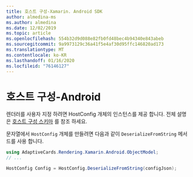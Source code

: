 ```yaml
---
title: 호스트 구성-Xamarin. Android SDK
author: almedina-ms
ms.author: almedina
ms.date: 12/02/2019
ms.topic: article
ms.openlocfilehash: 554b32d9d088e82fb0fd48bec4b94340e843abeb
ms.sourcegitcommit: 9a9973129c36a41f5e4af30d95ffc146820ad173
ms.translationtype: MT
ms.contentlocale: ko-KR
ms.lasthandoff: 01/16/2020
ms.locfileid: "76146127"
---
```

# <a name="host-config---android"></a>호스트 구성-Android

렌더러를 사용자 지정 하려면 HostConfig 개체의 인스턴스를 제공 합니다. 전체 설명은 [호스트 구성 스키마](../../../../rendering-cards/host-config.md) 를 참조 하세요.

문자열에서 ```HostConfig``` 개체를 만들려면 다음과 같이 ```DeserializeFromString``` 메서드를 사용 합니다.

```csharp
using AdaptiveCards.Rendering.Xamarin.Android.ObjectModel;
// ...

HostConfig Config = HostConfig.DeserializeFromString(configJson);
```